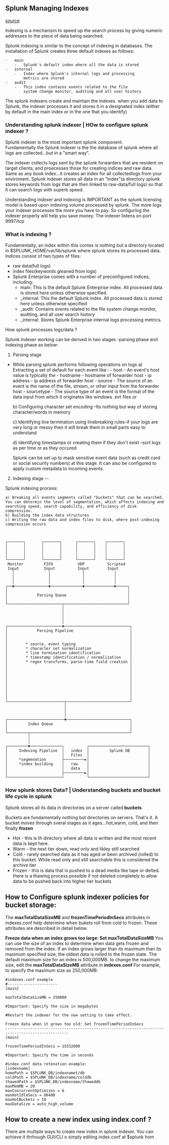 ##  Splunk Managing Indexes

[source](https://www.learnsplunk.com/splunk-indexer-configuration.html)

Indexing is a mechanism to speed up the search 
process by giving numeric addresses to the 
piece of data being searched.

Splunk indexing is similar to the concept of indexing in
databases.   The installation of Splunk
creates three default indexes as follows:

    -   main
        -   Splunk's default index where all the data is stored
    -   internal
        -   Index where Splunk's internal logs and processing
            metrics are stored 
    -   audit
        -   This index contains events related to the file
            system change monitor, auditing and all user history

The splunk indexers create and maintain the indexes.  when you 
add data to Splunk, the indexer processes it and stores it in
a designated index (either by default in the main index or in the one that you identify)


### Understanding splunk indexer | HOw to configure splunk indexer ?

Splunk indexer is the most important splunk component.  
Fundamentally the Splunk indexer is the the database of
splunk where all logs are collected...but in a "smart way".

The indexer collects logs sent by the splunk forwarders that are resident on target clients; and proecesses those for creating indices and raw data.  Same as any book index...it creates an index for all collectedlogs from your enviroment.  Splunk indexer stores all data in an "index"(a directory splunk stores keywords from logs that are then linked to raw-data/full logs) so that it can search logs with superb speed.


Understanding indexer and indexing is IMPORTANT as the splunk
licensing model is based upon indexing volume processed by splunk.  The more logs your indexer processes the more you have to pay.  So configuring the indexer properly will help you save money.   The indexer listens on port 9997/tcp



###  What is indexing ?

Fundamentally, an index within this contex is nothing but a directory located in $SPLUNK_HOME/var/lib/splunk where splunk
stores its processed data.  Indices consist of two types 
of files: 
-   raw data(full logs)
-   index files(keywords gleaned from logs)
-   Splunk Enterprise comes with a number of preconfigured indices, including:
    -   main: This is the default Splunk Enterprise index.  All processed data is stored here unless otherwise specified.
    -   _internal: This the default Splunk index. All processed data is stored here unless otherwise specified
    -   _audit: Contains events related to the file system change monitor, auditing, and all user search history
    -   _internal: Stores Splunk Enterprise internal logs processing metrics.

How splunk processes logs/data ?

Splunk indexer working can be derived in two stages -parsing phase and indexing phase as below:

1. Parsing stage

- While parsing splunk performs following operations on logs 
    a) Extracting a set of default for each event like :
        -   host
            -   An event's host value is typically the 
                -   hostname
                    -   hostname of forwarder host
                -   ip address
                    -   ip address of forwarder host
                -   source
                    -   The source of an event is the name of the file, stream, or other input from the forwarder host
                -   sourcetype
                    -   The source type of an event is the format of the data input from which it originates like windows .evt files or 

    b) Configuring character set encoding –Its nothing but way of storing character/words in memory

    c) Identifying line termination using linebreaking rules-if your logs are very long or messy then it will break them in small parts easy to understand

    d) Identifying timestamps or creating them if they don't exist –sort logs as per time or as they occured

    Splunk can be set up to mask sensitive event data  (such as credit card or social security numbers) at this stage. It can also be configured to apply custom metadata to incoming events.


2. Indexing stage --

Splunk indexing process:

    a) Breaking all events segments called "buckets" that can be searched.  You can determin the level of segmentation, which affects indexing and searching speed, search capability, and efficiency of disk compression.
    b) Building the index data structures
    c) Writing the raw data and index files to disk, where post-indexing compression occurs


```


┌───────┐       ┌───────┐      ┌───────┐    ┌───────┐
│       │       │       │      │       │    │       │
│       │       │       │      │       │    │       │
│       │       │       │      │       │    │       │
└───────┘       └───────┘      └───────┘    └───────┘
 Monitor         FIFO           UDP          Scripted
 Input           Input          Input        Input
   │               │              │             │
   │               │              │             │
   │               │              │             │
┌──▼───────────────▼──────────────▼─────────────▼─────┐
│                                                     │
│             Parsing Queue                           │
│                                                     │
└────────────────────────┬────────────────────────────┘
                         │
                         │
                         │
                         │
┌────────────────────────▼─────────────────────────────┐
│             Parsing Pipeline                         │
│                                                      │
│                                                      │
│        * source, event typing                        │
│        * character set normalization                 │
│        * line termination identification             │
│        * timestamp identification / normalization    │
│        * regex transforms, parse-time field creation │
│                                                      │
│                                                      │
│                                                      │
│                                                      │
│                                                      │
│                                                      │
│                                                      │
│                                                      │
└─────────────────────────┬────────────────────────────┘
                          │
                          │
                          │
┌─────────────────────────▼────────────────────────────┐
│         Index Queue                                  │
│                                                      │
└─────────┬────────────────────────────────────────────┘
          │
          │
┌─────────▼──────────────┐          ┌──────────────────────────┐
│     Indexing Pipeline  │   index  │         Splunk DB        │
│                        │   Files  │                          │
│     *segmenation       ├─────────►│                          │
│     *index building    │   raw    │                          │
│                        │   data   │                          │
│                        ├─────────►│                          │
└────────────────────────┘          └──────────────────────────┘

```



### How splunk stores Data? | Understanding buckets and bucket life cycle in splunk

Splunk stores all its data in directories on a server called **buckets**

Buckets are fundamentally nothing but directories on servers.  That's it. 
A bucket moves through sveral stages as it ages...hot,warm, cold, and then finally
**frozen**

*   Hot - this is th directory where all data is written and the most recent data is kept here.
*   Warm - the next tier down, read only and likley still searched
*   Cold - rarely searched data as it has aged or been archived (rolled) to this bucket.  While read only and still searchable this is considered the archive tier
*   Frozen - this is data that is pushed to a dead media like tape or delted.  there is a thawing process possible if not deleted completely to allow data to be pushed back into higher tier buckets



## How to Configure splunk indexer policies for bucket storage:


The **maxTotalDataSizeMB** and **frozenTimePeriodInSecs**  attributes
in indexes.conf help determine when bukets roll from  cold to frozen.
These attributes are described in detail below.



**Freeze data when an index grows too large: Set maxTotalDataSizeMB**
You can use the size of an index to determine when data gets frozen and removed
from the index.  If an index grows larger than its maximum than its
maximum specified size, the oldest data is rolled to the frozen state.  The default
maximum size for an index is 500,000MB. to change the maximum size, edit
the **maxTotalDataSizeMB** attribute in **indexes.conf**  For example, to specify
the maximum size as 250,000MB:

```
#indexes.conf example
#----------------------
[main]

maxTotalDataSizeMB = 250000

#Important: Specify the size in megabytes

#Restart the indexer for the new setting to take effect.  
```


```
Freeze data when it grows too old: Set frozenTimePeriodInSecs
--------------------------------------------------------------------------------------------------
[main]

frozenTimePeriodInSecs = 15552000

#Important: Specify the time in seconds
```


```
#index.conf data retenation example:
[indexname]
homePath = $SPLUNK_DB/indexnamet/db
coldPath = $SPLUNK_DB/indexname/colddb
thawedPath = $SPLUNK_DB/indexname/thaweddb
maxMemMB = 20
maxConcurrentOptimizes = 6
maxHotIdleSecs = 86400
maxHotBuckets = 10
maxDataSize = auto_high_volume

```



## How to create a new index using index.conf ?

There are multiple ways to create new index in splunk 
indexer.   You can achieve it thrhough
GUI/CLI o simply editing index.conf at $splunk hom